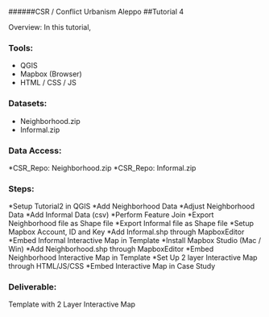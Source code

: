 ######CSR / Conflict Urbanism Aleppo
##Tutorial 4

Overview: In this tutorial,

### Tools: 
* QGIS
* Mapbox (Browser)
* HTML / CSS / JS

### Datasets: 
* Neighborhood.zip
* Informal.zip

### Data Access:
*CSR_Repo: Neighborhood.zip
*CSR_Repo: Informal.zip

### Steps:
*Setup Tutorial2 in QGIS
*Add Neighborhood Data
*Adjust Neighborhood Data
*Add Informal Data (csv)
*Perform Feature Join
*Export Neighborhood file as Shape file
*Export Informal file as Shape file
*Setup Mapbox Account, ID and Key
*Add Informal.shp through MapboxEditor
*Embed Informal Interactive Map in Template
*Install Mapbox Studio (Mac / Win)
*Add Neighborhood.shp through MapboxEditor
*Embed Neighborhood Interactive Map in Template
*Set Up 2 layer Interactive Map through HTML/JS/CSS
*Embed Interactive Map in Case Study

### Deliverable:
Template with 2 Layer Interactive Map 
